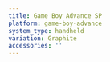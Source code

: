 ```yaml
---
title: Game Boy Advance SP
platform: game-boy-advance
system_type: handheld
variation: Graphite
accessories: ''
---
```

